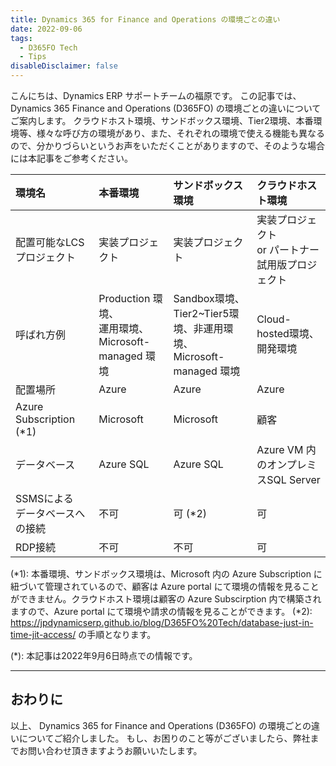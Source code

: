 ```yaml
---
title: Dynamics 365 for Finance and Operations の環境ごとの違い
date: 2022-09-06
tags:
  - D365FO Tech
  - Tips
disableDisclaimer: false
---
```


こんにちは、Dynamics ERP サポートチームの福原です。
この記事では、 Dynamics 365 Finance and Operations (D365FO) の環境ごとの違いについてご案内します。
クラウドホスト環境、サンドボックス環境、Tier2環境、本番環境等、様々な呼び方の環境があり、また、それぞれの環境で使える機能も異なるので、分かりづらいというお声をいただくことがありますので、そのような場合には本記事をご参考ください。

<!-- more -->




| 環境名                         | 本番環境                 | サンドボックス環境                       | クラウドホスト環境                               | 
| :----------------------------- | :----------------------- | :--------------------------------------- | :----------------------------------------------- | 
| 配置可能なLCSプロジェクト                 | 実装プロジェクト         | 実装プロジェクト                         | 実装プロジェクト<br>  or パートナー試用版プロジェクト | 
| 呼ばれ方例                   | Production 環境、<br> 運用環境、 <br> Microsoft-managed 環境  | Sandbox環境、<br> Tier2~Tier5環境、非運用環境、 <br> Microsoft-managed 環境   | Cloud-hosted環境、<br> 開発環境            | 
| 配置場所                       | Azure                    | Azure                                    | Azure                                            | 
| Azure Subscription (*1)             | Microsoft                | Microsoft                                | 顧客                                             | 
| データベース                   | Azure SQL                | Azure SQL                                | Azure VM 内のオンプレミスSQL Server              | 
| SSMSによる<br> データベースへの接続 | 不可                     | 可 (*2)                                       | 可                                               | 
| RDP接続                        | 不可                     | 不可                                     | 可                                               | 

(*1): 本番環境、サンドボックス環境は、Microsoft 内の Azure Subscription に紐づいて管理されているので、顧客は Azure portal にて環境の情報を見ることができません。クラウドホスト環境は顧客の Azure Subscirption 内で構築されますので、Azure portal にて環境や請求の情報を見ることができます。
(*2): https://jpdynamicserp.github.io/blog/D365FO%20Tech/database-just-in-time-jit-access/ の手順となります。

(*): 本記事は2022年9月6日時点での情報です。


---
## おわりに  

以上、 Dynamics 365 for Finance and Operations (D365FO) の環境ごとの違いについてご紹介しました。
もし、お困りのこと等がございましたら、弊社までお問い合わせ頂きますようお願いいたします。
